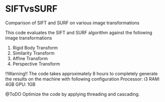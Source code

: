 SIFTvsSURF
==========

Comparison of SIFT and SURF on various image transformations

This code evaluates the SIFT and SURF algorithm against the following image transformations 
1) Rigid Body Transform
2) Similarity Transform
3) Affine Transform
4) Perspective Transform

!!Warning!!
The code takes approximately 8 hours to completely generate the results on the machine with following configuration
Processor: i3
RAM: 4GB
GPU: 1GB

@ToDO
Optimize the code by applying threading and cascading.
